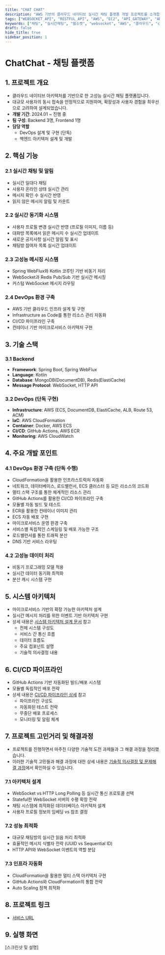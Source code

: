 ```yaml
---
title: "CHAT CHAT"
description: "AWS 기반의 클라우드 네이티브 실시간 채팅 플랫폼 개발 프로젝트를 소개합니다. 마이크로서비스 아키텍처, WebSocket 기반 실시간 통신, DevOps 환경 구축 등 주요 기술 스택과 개발 과정을 상세히 다룹니다."
tags: ["WEBSOCKET_API", "RESTFUL_API", "AWS", "EC2", "API_GATEWAY", "AMPLIFY"]
keywords: ["채팅", "실시간채팅", "웹소켓", "websocket", "AWS", "클라우드", "cloud", "마이크로서비스", "microservices", "데브옵스", "devops", "도커", "docker", "스프링", "spring", "코틀린", "kotlin", "레디스", "redis", "몽고DB", "mongodb", "웹플럭스", "webflux"]
draft: false
hide_title: true
sidebar_position: 1
---
```


# ChatChat - 채팅 플랫폼

## 1. 프로젝트 개요
- 클라우드 네이티브 아키텍처를 기반으로 한 고성능 실시간 채팅 플랫폼입니다. 
- 대규모 사용자의 동시 접속을 안정적으로 지원하며, 확장성과 사용자 경험을 최우선으로 고려하여 설계되었습니다.
- **개발 기간**: 2024.01 ~ 진행 중
- **팀 구성**: Backend 3명, Frontend 1명
- **담당 역할**
  - DevOps 설계 및 구현 (단독)
  - 백엔드 아키텍처 설계 및 개발

## 2. 핵심 기능

### 2.1 실시간 채팅 및 알림
- 실시간 일대다 채팅
- 사용자 온라인 상태 실시간 관리
- 메시지 확인 수 실시간 반영
- 읽지 않은 메시지 알림 및 카운트

### 2.2 실시간 동기화 시스템
- 사용자 프로필 변경 실시간 반영 (프로필 이미지, 이름 등)
- 대화방 목록에서 읽은 메시지 수 실시간 업데이트
- 새로운 공지사항 실시간 알림 및 표시
- 채팅방 참여자 목록 실시간 업데이트

### 2.3 고성능 메시징 시스템
- Spring WebFlux와 Kotlin 코루틴 기반 비동기 처리
- WebSocket과 Redis Pub/Sub 기반 실시간 메시징
- 커스텀 WebSocket 메시지 라우팅

### 2.4 DevOps 환경 구축
- AWS 기반 클라우드 인프라 설계 및 구현
- Infrastructure as Code를 통한 리소스 관리 자동화
- CI/CD 파이프라인 구축
- 컨테이너 기반 마이크로서비스 아키텍처 구현

## 3. 기술 스택

### 3.1 Backend
- **Framework**: Spring Boot, Spring WebFlux
- **Language**: Kotlin
- **Database**: MongoDB(DocumentDB), Redis(ElastiCache)
- **Message Protocol**: WebSocket, HTTP API

### 3.2 DevOps (단독 구현)
- **Infrastructure**: AWS (ECS, DocumentDB, ElastiCache, ALB, Route 53, ACM)
- **IaC**: AWS CloudFormation
- **Container**: Docker, AWS ECS
- **CI/CD**: GitHub Actions, AWS ECR
- **Monitoring**: AWS CloudWatch

## 4. 주요 개발 포인트

### 4.1 DevOps 환경 구축 (단독 수행)
- CloudFormation을 활용한 인프라스트럭처 자동화
- 네트워크, 데이터베이스, 로드밸런서, ECS 클러스터 등 모든 리소스의 코드화
- 멀티 스택 구조를 통한 체계적인 리소스 관리
- GitHub Actions를 활용한 CI/CD 파이프라인 구축
- 모듈별 자동 빌드 및 테스트
- ECR을 활용한 컨테이너 이미지 관리
- ECS 자동 배포 구현
- 마이크로서비스 운영 환경 구축
- 서비스별 독립적인 스케일링 및 배포 가능한 구조
- 로드밸런서를 통한 트래픽 분산
- DNS 기반 서비스 라우팅

### 4.2 고성능 데이터 처리
- 비동기 프로그래밍 모델 적용
- 실시간 데이터 동기화 최적화
- 분산 캐시 시스템 구현

## 5. 시스템 아키텍처
- 마이크로서비스 기반의 확장 가능한 아키텍처 설계
- 실시간 메시지 처리를 위한 이벤트 기반 아키텍처 구현
- 상세 내용은 [시스템 아키텍처 설계 문서](./architecture.md) 참고
  - 전체 시스템 구성도
  - 서비스 간 통신 흐름
  - 데이터 흐름도
  - 주요 컴포넌트 설명
  - 기술적 의사결정 내용

## 6. CI/CD 파이프라인
- GitHub Actions 기반 자동화된 빌드/배포 시스템
- 모듈별 독립적인 배포 전략
- 상세 내용은 [CI/CD 파이프라인 상세](./cicdPipeline.md) 참고
    - 파이프라인 구성도
    - 자동화된 테스트 전략
    - 무중단 배포 프로세스
    - 모니터링 및 알림 체계

## 7. 프로젝트 고민거리 및 해결과정
- 프로젝트를 진행하면서 마주친 다양한 기술적 도전 과제들과 그 해결 과정을 정리했습니다.
- 이러한 기술적 고민들과 해결 과정에 대한 상세 내용은 [기술적 의사결정 및 문제해결 과정](./technicalDecisions/technicalDecisions)에서 확인하실 수 있습니다.

### 7.1 아키텍처 설계
- WebSocket vs HTTP Long Polling 등 실시간 통신 프로토콜 선택
- Stateful한 WebSocket 서버의 수평 확장 전략
- 채팅 시스템에 최적화된 데이터베이스 아키텍처 설계
- 사용자 프로필 정보의 임베딩 vs 참조 결정

### 7.2 성능 최적화
- 대규모 채팅방의 실시간 읽음 처리 최적화
- 효율적인 메시지 식별자 전략 (UUID vs Sequential ID)
- HTTP API와 WebSocket 이벤트의 역할 분담

### 7.3 인프라 자동화
- CloudFormation을 활용한 멀티 스택 아키텍처 구현
- GitHub Actions와 CloudFormation의 통합 전략
- Auto Scaling 정책 최적화

## 8. 프로젝트 링크
- [서비스 URL](https://www.streetcoder.club)

## 9. 실행 화면
[스크린샷 및 설명]